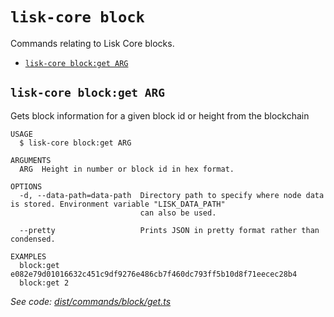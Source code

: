 # `lisk-core block`

Commands relating to Lisk Core blocks.

- [`lisk-core block:get ARG`](#lisk-core-blockget-arg)

## `lisk-core block:get ARG`

Gets block information for a given block id or height from the blockchain

```
USAGE
  $ lisk-core block:get ARG

ARGUMENTS
  ARG  Height in number or block id in hex format.

OPTIONS
  -d, --data-path=data-path  Directory path to specify where node data is stored. Environment variable "LISK_DATA_PATH"
                             can also be used.

  --pretty                   Prints JSON in pretty format rather than condensed.

EXAMPLES
  block:get e082e79d01016632c451c9df9276e486cb7f460dc793ff5b10d8f71eecec28b4
  block:get 2
```

_See code: [dist/commands/block/get.ts](https://github.com/LiskHQ/lisk-core/blob/v3.0.0-debug.2/dist/commands/block/get.ts)_

